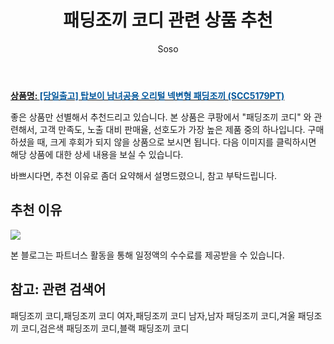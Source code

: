 ﻿---
layout: post
title:  "패딩조끼 코디 관련 상품 추천"
author: Soso
categories: [ 패션의류 ]
tags: [패딩조끼 코디,패딩조끼 코디 여자,패딩조끼 코디 남자,남자 패딩조끼 코디,겨울 패딩조끼 코디,검은색 패딩조끼 코디,블랙 패딩조끼 코디]
image: https://ads-partners.coupang.com/image1/MSOrBIQZ0LvRDfADMV4CQXqJTwgwEC0Bzf45NKea3R6LXFa4sq3bbCuvBctqf_nHg037DwbUoIoYEinvePAldjmFn0fZbyHFnZeqfkiK32SVBdTr6ESduXKKSOlF_oGcnqDBmUq5CZSFc3Jrx6Vy_LHbMa6ot4OvJB044agbINC2J1NvFRer8hXCkzW5R-6zaPgkluTLc1BO2Vy6ixET4Ah28x6NHChkrhdzVJgtrBDMpcjSgb0GVWizcu-WS1WPj1hXvzMSFH2MJawVyoVAwNKU-EYcMilvv1Ayc5lc 
description: "쿠팡에서 패딩조끼 코디 관련 상품으로 가장 고객 선호도가 높은 제품 중 하나입니다."
---

<a href="https://link.coupang.com/re/AFFSDP?lptag=AF5673682&pageKey=2300239382&itemId=3962545029&vendorItemId=4017500290&traceid=V0-153-a9c3f7d587b5289b&requestid=20231116174744720089331178&token=31850C%7CMIXED"><b>상품명: <font color='#01579B'>[당일출고] 탑보이 남녀공용 오리털 넥변형 패딩조끼 (SCC5179PT)</font></b></a>

좋은 상품만 선별해서 추천드리고 있습니다.
본 상품은 쿠팡에서 "패딩조끼 코디" 와 관련해서, 고객 만족도, 노출 대비 판매율, 선호도가 가장 높은 제품 중의 하나입니다.
구매하셨을 때, 크게 후회가 되지 않을 상품으로 보시면 됩니다. 
다음 이미지를 클릭하시면 해당 상품에 대한 상세 내용을 보실 수 있습니다.

바쁘시다면, 추천 이유로 좀더 요약해서 설명드렸으니, 참고 부탁드립니다.

## 추천 이유 

<a href="https://link.coupang.com/re/AFFSDP?lptag=AF5673682&pageKey=2300239382&itemId=3962545029&vendorItemId=4017500290&traceid=V0-153-a9c3f7d587b5289b&requestid=20231116174744720089331178&token=31850C%7CMIXED"><img src="http://image1.coupangcdn.com/image/vendor_inventory/31e9/0ea7cdbc270d37141f10d64beec8aa479c49caca1ff7468532e7b2d2b96b.jpg"></a> 

본 블로그는 파트너스 활동을 통해 일정액의 수수료를 제공받을 수 있습니다.

## 참고: 관련 검색어    
패딩조끼 코디,패딩조끼 코디 여자,패딩조끼 코디 남자,남자 패딩조끼 코디,겨울 패딩조끼 코디,검은색 패딩조끼 코디,블랙 패딩조끼 코디